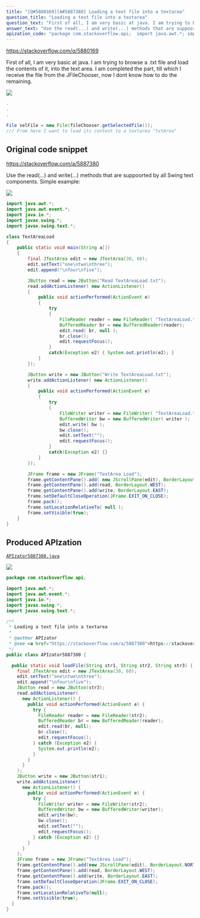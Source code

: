 ```yaml
---
title: "[Q#5880169][A#5887380] Loading a text file into a textarea"
question_title: "Loading a text file into a textarea"
question_text: "First of all, I am very basic at java. I am trying to browse a .txt file and load the contents of it, into the text area. I am completed the part, till which I receive the file from the JFileChooser, now I dont know how to do the remaining."
answer_text: "Use the read(...) and write(...) methods that are suppoorted by all Swing text components. Simple example:"
apization_code: "package com.stackoverflow.api;  import java.awt.*; import java.awt.event.*; import java.io.*; import javax.swing.*; import javax.swing.text.*;  /**  * Loading a text file into a textarea  *  * @author APIzator  * @see <a href=\"https://stackoverflow.com/a/5887380\">https://stackoverflow.com/a/5887380</a>  */ public class APIzator5887380 {    public static void loadFile(String str1, String str2, String str3) {     final JTextArea edit = new JTextArea(30, 60);     edit.setText(\"one\\ntwo\\nthree\");     edit.append(\"\\nfour\\nfive\");     JButton read = new JButton(str3);     read.addActionListener(       new ActionListener() {         public void actionPerformed(ActionEvent e) {           try {             FileReader reader = new FileReader(str2);             BufferedReader br = new BufferedReader(reader);             edit.read(br, null);             br.close();             edit.requestFocus();           } catch (Exception e2) {             System.out.println(e2);           }         }       }     );     JButton write = new JButton(str1);     write.addActionListener(       new ActionListener() {         public void actionPerformed(ActionEvent e) {           try {             FileWriter writer = new FileWriter(str2);             BufferedWriter bw = new BufferedWriter(writer);             edit.write(bw);             bw.close();             edit.setText(\"\");             edit.requestFocus();           } catch (Exception e2) {}         }       }     );     JFrame frame = new JFrame(\"TextArea Load\");     frame.getContentPane().add(new JScrollPane(edit), BorderLayout.NORTH);     frame.getContentPane().add(read, BorderLayout.WEST);     frame.getContentPane().add(write, BorderLayout.EAST);     frame.setDefaultCloseOperation(JFrame.EXIT_ON_CLOSE);     frame.pack();     frame.setLocationRelativeTo(null);     frame.setVisible(true);   } }"
---
```


https://stackoverflow.com/q/5880169

First of all, I am very basic at java. I am trying to browse a .txt file and load the contents of it, into the text area. I am completed the part, till which I receive the file from the JFileChooser, now I dont know how to do the remaining.


<div class="code-logo"><img src="/stackoverflow.png" /></div>

```java
.
.
.

File selFile = new File(fileChooser.getSelectedfile());
/// From here I want to load its content to a textarea "txtArea"
```


## Original code snippet

https://stackoverflow.com/a/5887380

Use the read(...) and write(...) methods that are suppoorted by all Swing text components. Simple example:

<div class="code-logo"><img src="/stackoverflow.png" /></div>

```java
import java.awt.*;
import java.awt.event.*;
import java.io.*;
import javax.swing.*;
import javax.swing.text.*;

class TextAreaLoad
{
    public static void main(String a[])
    {
        final JTextArea edit = new JTextArea(30, 60);
        edit.setText("one\ntwo\nthree");
        edit.append("\nfour\nfive");

        JButton read = new JButton("Read TextAreaLoad.txt");
        read.addActionListener( new ActionListener()
        {
            public void actionPerformed(ActionEvent e)
            {
                try
                {
                    FileReader reader = new FileReader( "TextAreaLoad.txt" );
                    BufferedReader br = new BufferedReader(reader);
                    edit.read( br, null );
                    br.close();
                    edit.requestFocus();
                }
                catch(Exception e2) { System.out.println(e2); }
            }
        });

        JButton write = new JButton("Write TextAreaLoad.txt");
        write.addActionListener( new ActionListener()
        {
            public void actionPerformed(ActionEvent e)
            {
                try
                {
                    FileWriter writer = new FileWriter( "TextAreaLoad.txt" );
                    BufferedWriter bw = new BufferedWriter( writer );
                    edit.write( bw );
                    bw.close();
                    edit.setText("");
                    edit.requestFocus();
                }
                catch(Exception e2) {}
            }
        });

        JFrame frame = new JFrame("TextArea Load");
        frame.getContentPane().add( new JScrollPane(edit), BorderLayout.NORTH );
        frame.getContentPane().add(read, BorderLayout.WEST);
        frame.getContentPane().add(write, BorderLayout.EAST);
        frame.setDefaultCloseOperation(JFrame.EXIT_ON_CLOSE);
        frame.pack();
        frame.setLocationRelativeTo( null );
        frame.setVisible(true);
    }
}
```

## Produced APIzation

[`APIzator5887380.java`](https://github.com/pasqualesalza/apization-temp-data/raw/master/search/APIzator5887380.java)

<div class="code-logo"><img src="/apizator.png" /></div>

```java
package com.stackoverflow.api;

import java.awt.*;
import java.awt.event.*;
import java.io.*;
import javax.swing.*;
import javax.swing.text.*;

/**
 * Loading a text file into a textarea
 *
 * @author APIzator
 * @see <a href="https://stackoverflow.com/a/5887380">https://stackoverflow.com/a/5887380</a>
 */
public class APIzator5887380 {

  public static void loadFile(String str1, String str2, String str3) {
    final JTextArea edit = new JTextArea(30, 60);
    edit.setText("one\ntwo\nthree");
    edit.append("\nfour\nfive");
    JButton read = new JButton(str3);
    read.addActionListener(
      new ActionListener() {
        public void actionPerformed(ActionEvent e) {
          try {
            FileReader reader = new FileReader(str2);
            BufferedReader br = new BufferedReader(reader);
            edit.read(br, null);
            br.close();
            edit.requestFocus();
          } catch (Exception e2) {
            System.out.println(e2);
          }
        }
      }
    );
    JButton write = new JButton(str1);
    write.addActionListener(
      new ActionListener() {
        public void actionPerformed(ActionEvent e) {
          try {
            FileWriter writer = new FileWriter(str2);
            BufferedWriter bw = new BufferedWriter(writer);
            edit.write(bw);
            bw.close();
            edit.setText("");
            edit.requestFocus();
          } catch (Exception e2) {}
        }
      }
    );
    JFrame frame = new JFrame("TextArea Load");
    frame.getContentPane().add(new JScrollPane(edit), BorderLayout.NORTH);
    frame.getContentPane().add(read, BorderLayout.WEST);
    frame.getContentPane().add(write, BorderLayout.EAST);
    frame.setDefaultCloseOperation(JFrame.EXIT_ON_CLOSE);
    frame.pack();
    frame.setLocationRelativeTo(null);
    frame.setVisible(true);
  }
}

```